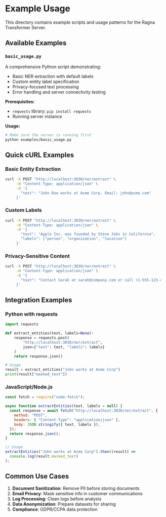 # Example Usage

This directory contains example scripts and usage patterns for the Ragna Transformer Server.

## Available Examples

### `basic_usage.py`

A comprehensive Python script demonstrating:

- Basic NER extraction with default labels
- Custom entity label specification
- Privacy-focused text processing
- Error handling and server connectivity testing

**Prerequisites:**

- `requests` library: `pip install requests`
- Running server instance

**Usage:**

```bash
# Make sure the server is running first
python examples/basic_usage.py
```

## Quick cURL Examples

### Basic Entity Extraction

```bash
curl -X POST "http://localhost:3030/ner/extract" \
     -H "Content-Type: application/json" \
     -d '{
       "text": "John Doe works at Acme Corp. Email: john@acme.com"
     }'
```

### Custom Labels

```bash
curl -X POST "http://localhost:3030/ner/extract" \
     -H "Content-Type: application/json" \
     -d '{
       "text": "Apple Inc. was founded by Steve Jobs in California",
       "labels": ["person", "organization", "location"]
     }'
```

### Privacy-Sensitive Content

```bash
curl -X POST "http://localhost:3030/ner/extract" \
     -H "Content-Type: application/json" \
     -d '{
       "text": "Contact Sarah at sarah@company.com or call +1-555-123-4567. Address: 123 Main St, Boston MA"
     }'
```

## Integration Examples

### Python with requests

```python
import requests

def extract_entities(text, labels=None):
    response = requests.post(
        "http://localhost:3030/ner/extract",
        json={"text": text, "labels": labels}
    )
    return response.json()

# Usage
result = extract_entities("John works at Acme Corp")
print(result["masked_text"])
```

### JavaScript/Node.js

```javascript
const fetch = require("node-fetch");

async function extractEntities(text, labels = null) {
  const response = await fetch("http://localhost:3030/ner/extract", {
    method: "POST",
    headers: { "Content-Type": "application/json" },
    body: JSON.stringify({ text, labels }),
  });
  return response.json();
}

// Usage
extractEntities("John works at Acme Corp").then((result) =>
  console.log(result.masked_text)
);
```

## Common Use Cases

1. **Document Sanitization**: Remove PII before storing documents
2. **Email Privacy**: Mask sensitive info in customer communications
3. **Log Processing**: Clean logs before analysis
4. **Data Anonymization**: Prepare datasets for sharing
5. **Compliance**: GDPR/CCPA data protection
